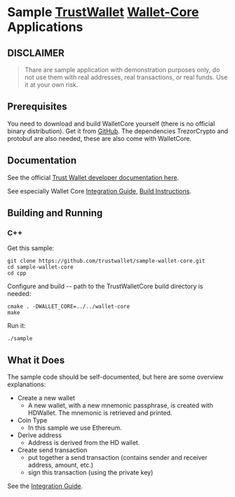 # Sample [TrustWallet](https://www.trustwallet.com) [Wallet-Core](https://github.com/trustwallet/wallet-core) Applications

## DISCLAIMER

> Thare are sample application with demonstration purposes only,
> do not use them with real addresses, real transactions, or real funds.
> Use it at your own risk.
 
## Prerequisites

You need to download and build WalletCore yourself
(there is no official binary distribution).
Get it from
[GitHub](https://github.com/trustwallet/wallet-core).
The dependencies TrezorCrypto and protobuf are also needed, these are also come with WalletCore.

## Documentation

See the official [Trust Wallet developer documentation here](https://developer.trustwallet.com).

See especially Wallet Core
[Integration Guide](https://developer.trustwallet.com/wallet-core/integration-guide.md),
[Build Instructions](https://developer.trustwallet.com/wallet-core/building.md).

## Building and Running

### C++

Get this sample:

```shell
git clone https://github.com/trustwallet/sample-wallet-core.git
cd sample-wallet-core
cd cpp
```

Configure and build -- path to the TrustWalletCore build directory is needed:

```shell
cmake . -DWALLET_CORE=../../wallet-core
make
```

Run it:

```shell
./sample
```

## What it Does

The sample code should be self-documented, but here are some overview explanations:

* Create a new wallet
  * A new wallet, with a new mnemonic passphrase, is created with HDWallet.  The mnemonic is retrieved and printed.
* Coin Type
  * In this sample we use Ethereum.
* Derive address
  * Address is derived from the HD wallet.
* Create send transaction
  * put together a send transaction (contains sender and receiver address, amount, etc.)
  * sign this transaction (using the private key)

See the [Integration Guide](https://developer.trustwallet.com/wallet-core/integration-guide.md).

